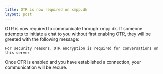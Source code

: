 ```yaml
---
title: OTR is now required on xmpp.dk
layout: post
---
```

OTR is now required to communicate through xmpp.dk. If someone attempts to initiate a chat to you without first enabling OTR, 
they will be greeted with the following message: 

```For security reasons, OTR encryption is required for conversations on this server```

Once OTR is enabled and you have established a connection, your communication will be secure.